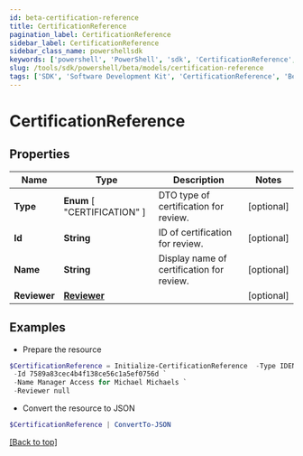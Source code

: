 ```yaml
---
id: beta-certification-reference
title: CertificationReference
pagination_label: CertificationReference
sidebar_label: CertificationReference
sidebar_class_name: powershellsdk
keywords: ['powershell', 'PowerShell', 'sdk', 'CertificationReference', 'BetaCertificationReference'] 
slug: /tools/sdk/powershell/beta/models/certification-reference
tags: ['SDK', 'Software Development Kit', 'CertificationReference', 'BetaCertificationReference']
---
```



# CertificationReference

## Properties

Name | Type | Description | Notes
------------ | ------------- | ------------- | -------------
**Type** |  **Enum** [  "CERTIFICATION" ] | DTO type of certification for review. | [optional] 
**Id** | **String** | ID of certification for review. | [optional] 
**Name** | **String** | Display name of certification for review. | [optional] 
**Reviewer** | [**Reviewer**](reviewer) |  | [optional] 

## Examples

- Prepare the resource
```powershell
$CertificationReference = Initialize-CertificationReference  -Type IDENTITY `
 -Id 7589a83cec4b4f138ce56c1a5ef0756d `
 -Name Manager Access for Michael Michaels `
 -Reviewer null
```

- Convert the resource to JSON
```powershell
$CertificationReference | ConvertTo-JSON
```


[[Back to top]](#) 

